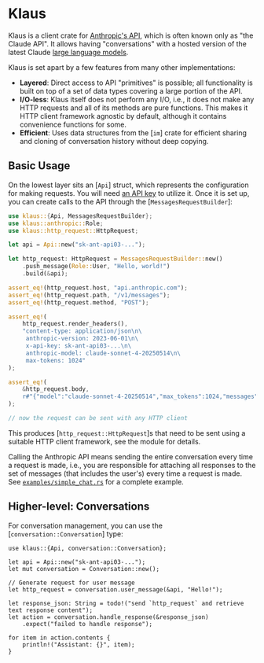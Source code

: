 # Klaus

Klaus is a client crate for [Anthropic's API](https://www.anthropic.com/api), which is often known only as "the Claude API". It allows having "conversations" with a hosted version of the latest Claude [large language models](https://en.wikipedia.org/wiki/Large_language_model).

Klaus is set apart by a few features from many other implementations:

* **Layered**: Direct access to API "primitives" is possible; all functionality is built on top of a set of data types covering a large portion of the API.
* **I/O-less**: Klaus itself does not perform any I/O, i.e., it does not make any HTTP requests and all of its methods are pure functions. This makes it HTTP client framework agnostic by default, although it contains convenience functions for some.
* **Efficient**: Uses data structures from the [`im`] crate for efficient sharing and cloning of conversation history without deep copying.


## Basic Usage

On the lowest layer sits an [`Api`] struct, which represents the configuration for making requests. You will need [an API key](https://console.anthropic.com/settings/keys) to utilize it. Once it is set up, you can create calls to the API through the [`MessagesRequestBuilder`]:

```rust
use klaus::{Api, MessagesRequestBuilder};
use klaus::anthropic::Role;
use klaus::http_request::HttpRequest;

let api = Api::new("sk-ant-api03-...");

let http_request: HttpRequest = MessagesRequestBuilder::new()
    .push_message(Role::User, "Hello, world!")
    .build(&api);

assert_eq!(http_request.host, "api.anthropic.com");
assert_eq!(http_request.path, "/v1/messages");
assert_eq!(http_request.method, "POST");

assert_eq!(
    http_request.render_headers(),
    "content-type: application/json\n\
     anthropic-version: 2023-06-01\n\
     x-api-key: sk-ant-api03-...\n\
     anthropic-model: claude-sonnet-4-20250514\n\
     max-tokens: 1024"
);

assert_eq!(
    &http_request.body,
    r#"{"model":"claude-sonnet-4-20250514","max_tokens":1024,"messages":[{"role":"user","content":[{"type":"text","text":"Hello, world!"}]}]}"#
);

// now the request can be sent with any HTTP client
```

This produces [`http_request::HttpRequest`]s that need to be sent using a suitable HTTP client
framework, see the module for details.

Calling the Anthropic API means sending the entire conversation every time a request is made, i.e., you are responsible for attaching all responses to the set of messages (that includes the user's) every time a request is made. See [`examples/simple_chat.rs`](examples/simple_chat.rs) for a complete example.

## Higher-level: Conversations

For conversation management, you can use the [`conversation::Conversation`] type:

```rust,no_run
use klaus::{Api, conversation::Conversation};

let api = Api::new("sk-ant-api03-...");
let mut conversation = Conversation::new();

// Generate request for user message
let http_request = conversation.user_message(&api, "Hello!");

let response_json: String = todo!("send `http_request` and retrieve text response content");
let action = conversation.handle_response(&response_json)
    .expect("failed to handle response");

for item in action.contents {
    println!("Assistant: {}", item);
}
```